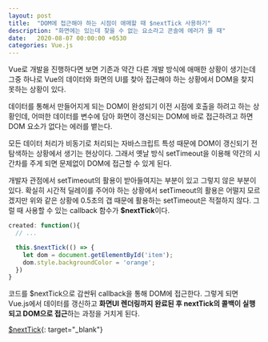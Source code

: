 ```yaml
---
layout: post
title:  "DOM에 접근해야 하는 시점이 애매할 때 $nextTick 사용하기"
description: "화면에는 있는데 찾을 수 없는 요소라고 콘솔에 에러가 뜰 때"
date:   2020-08-07 00:00:00 +0530
categories: Vue.js
---
```

Vue로 개발을 진행하다면 보면 기존과 약간 다른 개발 방식에 애매한 상황이 생기는데 그중 하나로 Vue의 데이터와 화면의 UI를 찾아 접근해야 하는 상황에서 DOM을 찾지 못하는 상황이 있다.  

데이터를 통해서 만들어지게 되는 DOM이 완성되기 이전 시점에 호출을 하려고 하는 상황인데, 어떠한 데이터를 변수에 담아 화면이 갱신되는 DOM에 바로 접근하려고 하면 DOM 요소가 없다는 에러를 뱉는다.  

모든 데이터 처리가 비동기로 처리되는 자바스크립트 특성 때문에 DOM이 갱신되기 전 탐색하는 상황에서 생기는 현상이다. 그래서 옛날 방식 setTimeout을 이용해 약간의 시간차를 주게 되면 문제없이 DOM에 접근할 수 있게 된다.

개발자 관점에서 setTimeout의 활용이 받아들여지는 부분이 있고 그렇지 않은 부분이 있다. 확실히 시간적 딜레이를 주어야 하는 상황에서 setTimeout의 활용은 어떨지 모르겠지만 위와 같은 상황에 0.5초의 갭 때문에 활용하는 setTimeout은 적절하지 않다. 그럴 때 사용할 수 있는 callback 함수가 **$nextTick**이다.

```js
created: function(){
  // ...

  this.$nextTick(() => {
    let dom = document.getElementById('item');
    dom.style.backgroundColor = 'orange';
  })
}
```

코드를 $nextTick으로 감싼뒤 callback을 통해 DOM에 접근한다. 그렇게 되면 Vue.js에서 데이터를 갱신하고 **화면UI 렌더링까지 완료된 후 nextTick의 콜백이 실행되고 DOM으로 접근**하는 과정을 거치게 된다.

[$nextTick](https://kr.vuejs.org/v2/api/index.html#Vue-nextTick){: target="_blank"}

